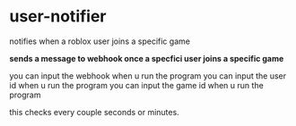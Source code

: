# user-notifier
notifies when a roblox user joins a specific game

**sends a message to webhook once a specfici user joins a specific game**



you can input the webhook when u run the program
you can input the user id when u run the program
you can input the game id when u run the program


this checks every couple seconds or minutes.


